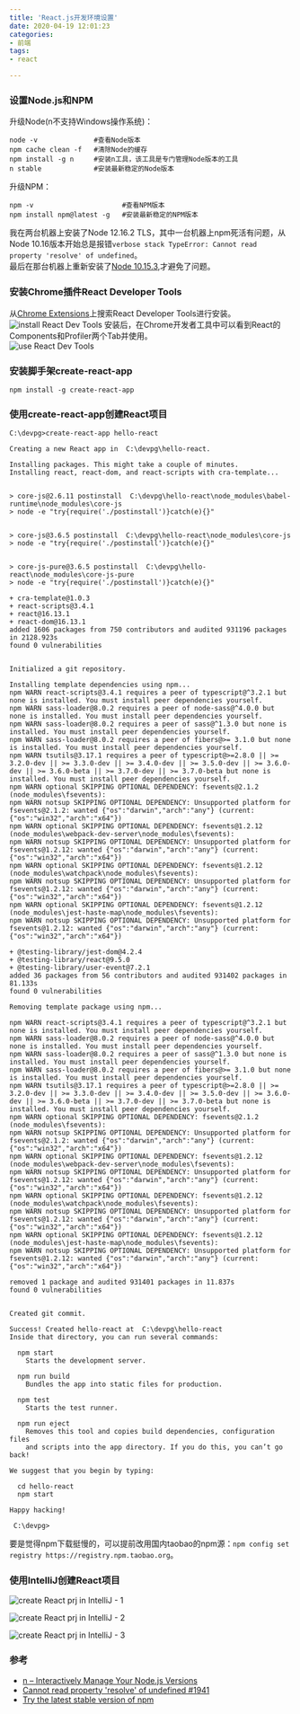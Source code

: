 ```yaml
---
title: 'React.js开发环境设置'
date: 2020-04-19 12:01:23
categories: 
- 前端
tags: 
- react

---
```


### 设置Node.js和NPM

升级Node(n不支持Windows操作系统)：  
```
node -v              #查看Node版本
npm cache clean -f   #清除Node的缓存
npm install -g n     #安装n工具，该工具是专门管理Node版本的工具
n stable             #安装最新稳定的Node版本
```

升级NPM：  
```
npm -v                      #查看NPM版本 
npm install npm@latest -g   #安装最新稳定的NPM版本
```

我在两台机器上安装了Node 12.16.2 TLS，其中一台机器上npm死活有问题，从Node 10.16版本开始总是报错`verbose stack TypeError: Cannot read property 'resolve' of undefined`。  
最后在那台机器上重新安装了[Node 10.15.3](https://nodejs.org/download/release/v10.15.3/),才避免了问题。  
  
### 安装Chrome插件React Developer Tools
  
从[Chrome Extensions](https://chrome.google.com/webstore/category/extensions)上搜索React Developer Tools进行安装。  
![install React Dev Tools](/images/2020/4/ChromeExtension_ReactDevTools.png) 
安装后，在Chrome开发者工具中可以看到React的Components和Profiler两个Tab并使用。  
![use React Dev Tools](/images/2020/4/ReactDevTools_DebugDemo.png) 
   
### 安装脚手架create-react-app
  
```
npm install -g create-react-app
```

### 使用create-react-app创建React项目

```
C:\devpg>create-react-app hello-react

Creating a new React app in  C:\devpg\hello-react.

Installing packages. This might take a couple of minutes.
Installing react, react-dom, and react-scripts with cra-template...


> core-js@2.6.11 postinstall  C:\devpg\hello-react\node_modules\babel-runtime\node_modules\core-js
> node -e "try{require('./postinstall')}catch(e){}"


> core-js@3.6.5 postinstall  C:\devpg\hello-react\node_modules\core-js
> node -e "try{require('./postinstall')}catch(e){}"


> core-js-pure@3.6.5 postinstall  C:\devpg\hello-react\node_modules\core-js-pure
> node -e "try{require('./postinstall')}catch(e){}"

+ cra-template@1.0.3
+ react-scripts@3.4.1
+ react@16.13.1
+ react-dom@16.13.1
added 1606 packages from 750 contributors and audited 931196 packages in 2128.923s
found 0 vulnerabilities


Initialized a git repository.

Installing template dependencies using npm...
npm WARN react-scripts@3.4.1 requires a peer of typescript@^3.2.1 but none is installed. You must install peer dependencies yourself.
npm WARN sass-loader@8.0.2 requires a peer of node-sass@^4.0.0 but none is installed. You must install peer dependencies yourself.
npm WARN sass-loader@8.0.2 requires a peer of sass@^1.3.0 but none is installed. You must install peer dependencies yourself.
npm WARN sass-loader@8.0.2 requires a peer of fibers@>= 3.1.0 but none is installed. You must install peer dependencies yourself.
npm WARN tsutils@3.17.1 requires a peer of typescript@>=2.8.0 || >= 3.2.0-dev || >= 3.3.0-dev || >= 3.4.0-dev || >= 3.5.0-dev || >= 3.6.0-dev || >= 3.6.0-beta || >= 3.7.0-dev || >= 3.7.0-beta but none is installed. You must install peer dependencies yourself.
npm WARN optional SKIPPING OPTIONAL DEPENDENCY: fsevents@2.1.2 (node_modules\fsevents):
npm WARN notsup SKIPPING OPTIONAL DEPENDENCY: Unsupported platform for fsevents@2.1.2: wanted {"os":"darwin","arch":"any"} (current: {"os":"win32","arch":"x64"})
npm WARN optional SKIPPING OPTIONAL DEPENDENCY: fsevents@1.2.12 (node_modules\webpack-dev-server\node_modules\fsevents):
npm WARN notsup SKIPPING OPTIONAL DEPENDENCY: Unsupported platform for fsevents@1.2.12: wanted {"os":"darwin","arch":"any"} (current: {"os":"win32","arch":"x64"})
npm WARN optional SKIPPING OPTIONAL DEPENDENCY: fsevents@1.2.12 (node_modules\watchpack\node_modules\fsevents):
npm WARN notsup SKIPPING OPTIONAL DEPENDENCY: Unsupported platform for fsevents@1.2.12: wanted {"os":"darwin","arch":"any"} (current: {"os":"win32","arch":"x64"})
npm WARN optional SKIPPING OPTIONAL DEPENDENCY: fsevents@1.2.12 (node_modules\jest-haste-map\node_modules\fsevents):
npm WARN notsup SKIPPING OPTIONAL DEPENDENCY: Unsupported platform for fsevents@1.2.12: wanted {"os":"darwin","arch":"any"} (current: {"os":"win32","arch":"x64"})

+ @testing-library/jest-dom@4.2.4
+ @testing-library/react@9.5.0
+ @testing-library/user-event@7.2.1
added 36 packages from 56 contributors and audited 931402 packages in 81.133s
found 0 vulnerabilities

Removing template package using npm...

npm WARN react-scripts@3.4.1 requires a peer of typescript@^3.2.1 but none is installed. You must install peer dependencies yourself.
npm WARN sass-loader@8.0.2 requires a peer of node-sass@^4.0.0 but none is installed. You must install peer dependencies yourself.
npm WARN sass-loader@8.0.2 requires a peer of sass@^1.3.0 but none is installed. You must install peer dependencies yourself.
npm WARN sass-loader@8.0.2 requires a peer of fibers@>= 3.1.0 but none is installed. You must install peer dependencies yourself.
npm WARN tsutils@3.17.1 requires a peer of typescript@>=2.8.0 || >= 3.2.0-dev || >= 3.3.0-dev || >= 3.4.0-dev || >= 3.5.0-dev || >= 3.6.0-dev || >= 3.6.0-beta || >= 3.7.0-dev || >= 3.7.0-beta but none is installed. You must install peer dependencies yourself.
npm WARN optional SKIPPING OPTIONAL DEPENDENCY: fsevents@2.1.2 (node_modules\fsevents):
npm WARN notsup SKIPPING OPTIONAL DEPENDENCY: Unsupported platform for fsevents@2.1.2: wanted {"os":"darwin","arch":"any"} (current: {"os":"win32","arch":"x64"})
npm WARN optional SKIPPING OPTIONAL DEPENDENCY: fsevents@1.2.12 (node_modules\webpack-dev-server\node_modules\fsevents):
npm WARN notsup SKIPPING OPTIONAL DEPENDENCY: Unsupported platform for fsevents@1.2.12: wanted {"os":"darwin","arch":"any"} (current: {"os":"win32","arch":"x64"})
npm WARN optional SKIPPING OPTIONAL DEPENDENCY: fsevents@1.2.12 (node_modules\watchpack\node_modules\fsevents):
npm WARN notsup SKIPPING OPTIONAL DEPENDENCY: Unsupported platform for fsevents@1.2.12: wanted {"os":"darwin","arch":"any"} (current: {"os":"win32","arch":"x64"})
npm WARN optional SKIPPING OPTIONAL DEPENDENCY: fsevents@1.2.12 (node_modules\jest-haste-map\node_modules\fsevents):
npm WARN notsup SKIPPING OPTIONAL DEPENDENCY: Unsupported platform for fsevents@1.2.12: wanted {"os":"darwin","arch":"any"} (current: {"os":"win32","arch":"x64"})

removed 1 package and audited 931401 packages in 11.837s
found 0 vulnerabilities


Created git commit.

Success! Created hello-react at  C:\devpg\hello-react
Inside that directory, you can run several commands:

  npm start
    Starts the development server.

  npm run build
    Bundles the app into static files for production.

  npm test
    Starts the test runner.

  npm run eject
    Removes this tool and copies build dependencies, configuration files
    and scripts into the app directory. If you do this, you can’t go back!

We suggest that you begin by typing:

  cd hello-react
  npm start

Happy hacking!

 C:\devpg>
```
要是觉得npm下载挺慢的，可以提前改用国内taobao的npm源：`npm config set registry https://registry.npm.taobao.org`。

### 使用IntelliJ创建React项目

![create React prj in IntelliJ - 1](/images/2020/4/intellij_ReactPrj1.png)  

![create React prj in IntelliJ - 2](/images/2020/4/intellij_ReactPrj2.png)  

![create React prj in IntelliJ - 3](/images/2020/4/intellij_ReactPrj3.png) 
  
### 参考

* [n – Interactively Manage Your Node.js Versions](https://www.npmjs.com/package/n)  
* [Cannot read property 'resolve' of undefined #1941](https://github.com/nodejs/help/issues/1941)  
* [Try the latest stable version of npm](https://docs.npmjs.com/try-the-latest-stable-version-of-npm)  
